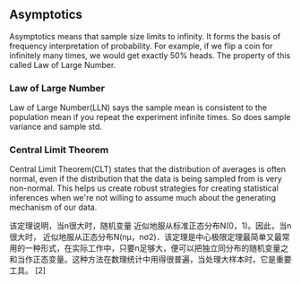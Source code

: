 ## Asymptotics
Asymptotics means that sample size limits to infinity. It forms the basis of frequency interpretation of probability. For example, if we flip a coin for infinitely many times, we would get exactly 50% heads. The property of this called Law of Large Number.


### Law of Large Number
Law of Large Number(LLN) says the sample mean is consistent to the population mean if you repeat the experiment infinite times. So does sample variance and sample std.

### Central Limit Theorem
Central Limit Theorem(CLT) states that the distribution of averages is often normal, even if the distribution that the data is being sampled from is very non-normal. This helps us create robust strategies for creating statistical inferences when we're not willing to assume much about the generating mechanism of our data. 

该定理说明，当n很大时，随机变量
近似地服从标准正态分布N(0，1)。因此，当n很大时，
近似地服从正态分布N(nμ，nσ2)．该定理是中心极限定理最简单又最常用的一种形式，在实际工作中，只要n足够大，便可以把独立同分布的随机变量之和当作正态变量。这种方法在数理统计中用得很普遍，当处理大样本时，它是重要工具。 [2] 
